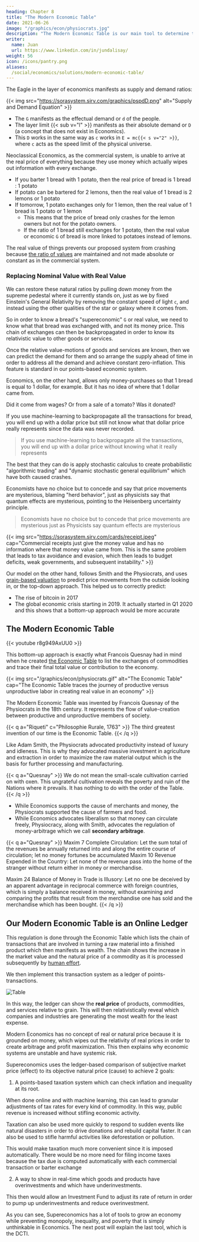 ```yaml
---
heading: Chapter 8
title: "The Modern Economic Table"
date: 2021-06-26
image: "/graphics/econ/physiocrats.jpg"
description: "The Modern Economic Table is our main tool to determine the real price of things"
writer:
  name: Juan
  url: https://www.linkedin.com/in/jundalisay/
weight: 56
icon: /icons/pantry.png
aliases:
  /social/economics/solutions/modern-economic-table/
---
```




The Eagle in the layer of economics manifests as supply and demand ratios:

{{< img src="https://sorasystem.sirv.com/graphics/pspdD.png" alt="Supply and Demand Equation" >}}


- The `G` manifests as the effectual demand or `d` of the people.
- The layer limit {{< sub v="l" >}} manifests as their absolute demand or `D` (a concept that does not exist in Economics).
- This `D` works in the same way as `c` works in `E = mc{{< s v="2" >}}`, where `c` acts as the speed limit of the physical universe.


Neoclassical Economics, as the commercial system, is unable to arrive at the real price of everything because they use money which actually wipes out information with every exchange.

- If you barter 1 bread with 1 potato, then the real price of bread is 1 bread : 1 potato
- If potato can be bartered for 2 lemons, then the real value of 1 bread is 2 lemons or 1 potato
- If tomorrow, 1 potato exchanges only for 1 lemon, then the real value of 1 bread is 1 potato or 1 lemon
  - This means that the price of bread only crashes for the lemon owners but not for the potato owners. 
  - If the ratio of 1 bread still exchanges for 1 potato, then the real value or economic `G` of bread is more linked to potatoes instead of lemons. 

The real value of things prevents our proposed system from crashing because [the ratio of values](/social/economics/principles/intro/chapter-04/) are maintained and not made absolute or constant as in the commercial system.


### Replacing Nominal Value with Real Value

We can restore these natural ratios by pulling down money from the supreme pedestal where it currently stands on, just as we by fixed Einstein's General Relativity by removing the constant speed of light `c`, and instead using the other qualities of the star or galaxy where it comes from.

So in order to know a bread's "supereconomic" `G` or real value, we need to know what that bread was exchanged with, and not its money price. This chain of exchanges can then be backpropagated in order to know its relativistic value to other goods or services. 

Once the relative value-motions of goods and services are known, then we can predict the demand for them and so arrange the supply ahead of time in order to address all the demand and achieve constant zero-inflation. This feature is standard in our points-based economic system. 

Economics, on the other hand, allows only money-purchases so that 1 bread is equal to 1 dollar, for example. But it has no idea of where that 1 dollar came from. 

Did it come from wages? Or from a sale of a tomato? Was it donated? 

If you use machine-learning to backpropagate all the transactions for bread, you will end up with a dollar price but still not know what that dollar price really represents since the data was never recorded.

> If you use machine-learning to backpropagate all the transactions, you will end up with a dollar price without knowing what it really represents


The best that they can do is apply stochastic calculus to create probabilistic "algorithmic trading" and "dynamic stochastic general equilibrium" which have both caused crashes. 

Economists have no choice but to concede and say that price movements are mysterious, blaming "herd behavior", just as physicists say that quantum effects are mysterious, pointing to the Heisenberg uncertainty principle.

> Economists have no choice but to concede that price movements are mysterious just as Physicists say quantum effects are mysterious


{{< img src="https://sorasystem.sirv.com/cards/receipt.jpeg" cap="Commercial receipts just give the money value and has no information where that money value came from. This is the same problem that leads to tax avoidance and evasion, which then leads to budget deficits, weak governments, and subsequent instability." >}}


Our model on the other hand, follows Smith and the Physiocrats, and uses [grain-based valuation](/social/economics/principles/part-4/chapter-07c) to predict price movements from the outside looking in, or the top-down approach. This helped us to correctly predict:
- The rise of bitcoin in 2017
- The global economic crisis starting in 2019. It actually started in Q1 2020 and this shows that a bottom-up approach would be more accurate 


## The Modern Economic Table

{{< youtube r8g949AxUU0 >}}

This bottom-up approach is exactly what Francois Quesnay had in mind when he created [the Economic Table](/social/economics/solutions/modern-economic-table) to list the exchanges of commodities and trace their final total value or contribution to the economy. 


{{< img src="/graphics/econ/physiocrats.gif" alt="The Economic Table" cap="The Economic Table traces the journey of productive versus unproductive labor in creating real value in an economy" >}}

The Modern Economic Table was invented by Francois Quesnay of the Physiocrats in the 18th century. It represents the flow of value-creation between productive and unproductive members of society. 

<!-- This system can be backpropagated in order to automate the process so that it can help visualize the map or neural network of the kinetic desire of human society. This then would allow demand to be predicted so that supply can be allocated ahead of time in order to prevent scarcity and the subsequent inequality and poverty that it creates. -->

{{< q a="Riqueti" c="Philosophie Rurale, 1763" >}}
The third greatest invention of our time is the Economic Table.
{{< /q >}}

<!-- They say that it serves as data-driven proof of how real wealth is generated from agriculture and mining instead of from manufacturing and services which merely add value.

![Economic table](https://ik.imagekit.io/sora/charts/economictable_wNstQSmMc.jpg) -->

<!-- Of course, this is not totally true. It is true that raw materials and agriculture create value from scratch, as coming from Mother Nature. But the value added by manufacturing and services might just be as valuable, or even more valuable than the initial value created from Nature. In Supereconomics, we call it Value-adding Effort. 

An easy proof is Singapore which has zero agriculture and extractive industries, yet is very wealthy because of its commerce and manufacturing. This is also mostly true for Japan and South Korea. 

But since those countries would be nothing without those foreign imports, then we can say that the Physiocrats are correct in a broad, general sense.

me date="July 2022"
The inflation in Singapore from the global food crisis is proof that a zero-agriculture policy is not so sustainable
/me -->


Like Adam Smith, the Physiocrats advocated productivity instead of luxury and idleness. This is why they advocated massive investment in agriculture and extraction in order to maximize the raw material output which is the basis for further processing and manufacturing.

{{< q a="Quesnay" >}}
We do not mean the small-scale cultivation carried on with oxen. This ungrateful cultivation reveals the poverty and ruin of the Nations where it prevails. It has nothing to do with the order of the Table.
{{< /q >}}

- While Economics supports the cause of merchants and money, the Physiocrats supported the cause of farmers and food. 
- While Economics advocates liberalism so that money can circulate freely, Physiocracy, along with Smith, advocates the regulation of money-arbitrage which we call **secondary arbitrage**.

<!-- By using, the social cycles of Socrates, we can classify the modern economists as part of the oligarch class, and the Physiocrats as the democrat class. Adam Smith would be the aristocratic class of philosophers, while Communism would be the tyranny class which started out as the democrat class.
 -->

{{< q a="Quesnay" >}}
Maxim 7 Complete Circulation: Let the sum total of the revenues be annually returned into and along the entire course of circulation; let no money fortunes be accumulated
Maxim 10 Revenue Expended in the Country: Let none of the revenue pass into the home of the stranger without return either in money or merchandise.

Maxim 24 Balance of Money in Trade is Illusory: Let no one be deceived by an apparent advantage in reciprocal commerce with foreign countries, which is simply a balance received in money, without examining and comparing the profits that result from the merchandise one has sold and the merchandise which has been bought.
{{< /q >}}


## Our Modern Economic Table is an Online Ledger

<!-- Leads to Real Prices and Fair (Non-commercial) Taxation -->

This regulation is done through the Economic Table which lists the chain of transactions that are involved in turning a raw material into a finished product which then manifests as wealth. The chain shows the increase in the market value and the natural price of a commodity as it is processed subsequently by [human effort](/social/economics/principles/part-2/chapter-01b/). 

We then implement this transaction system as a ledger of points-transactions.

![Table](/graphics/econ/physiocrats.jpg)


In this way, the ledger can show the **real price** of products, commodities, and services relative to grain. This will then relativistically reveal which companies and industries are generating the most wealth for the least expense. 

Modern Economics has no concept of real or natural price because it is grounded on money, which wipes out the relativity of real prices in order to create arbitrage and profit maximization. This then explains why economic systems are unstable and have systemic risk.

Supereconomics uses the ledger-based comparison of subjective market price (effect) to its objective natural price (cause) to achieve 2 goals:

1. A points-based taxation system which can check inflation and inequality at its root. 

When done online and with machine learning, this can lead to granular adjustments of tax rates for every kind of commodity. In this way, public revenue is increased without stifling economic activity. 

Taxation can also be used more quickly to respond to sudden events like natural disasters in order to drive donations and rebuild capital faster. It can also be used to stifle harmful activities like deforestation or pollution. 

This would make taxation much more convenient since it is imposed automatically. There would be no more need for filing income taxes because the tax due is computed automatically with each commercial transaction or barter exchange


2. A way to show in real-time which goods and products have overinvestments and which have underinvestments. 

This then would allow an Investment Fund to adjust its rate of return in order to pump up underinvestments and reduce overinvestment.

As you can see, Supereconomics has a lot of tools to grow an economy while preventing monopoly, inequality, and poverty that is simply unthinkable in Economics. The next post will explain the last tool, which is the DCTI.
